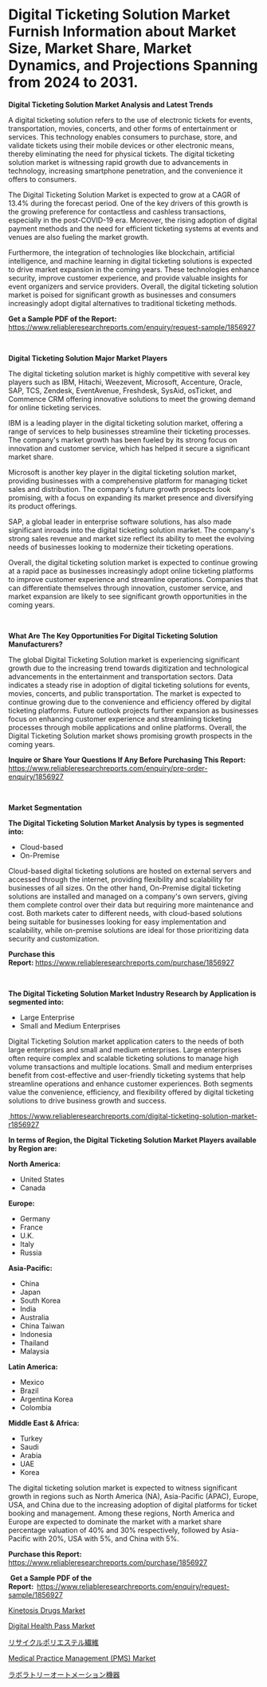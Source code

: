 <p><h1>Digital Ticketing Solution Market Furnish Information about Market Size, Market Share, Market Dynamics, and Projections Spanning from 2024 to 2031.</h1></p><p><strong>Digital Ticketing Solution Market Analysis and Latest Trends</strong></p>
<p><p>A digital ticketing solution refers to the use of electronic tickets for events, transportation, movies, concerts, and other forms of entertainment or services. This technology enables consumers to purchase, store, and validate tickets using their mobile devices or other electronic means, thereby eliminating the need for physical tickets. The digital ticketing solution market is witnessing rapid growth due to advancements in technology, increasing smartphone penetration, and the convenience it offers to consumers.</p><p>The Digital Ticketing Solution Market is expected to grow at a CAGR of 13.4% during the forecast period. One of the key drivers of this growth is the growing preference for contactless and cashless transactions, especially in the post-COVID-19 era. Moreover, the rising adoption of digital payment methods and the need for efficient ticketing systems at events and venues are also fueling the market growth.</p><p>Furthermore, the integration of technologies like blockchain, artificial intelligence, and machine learning in digital ticketing solutions is expected to drive market expansion in the coming years. These technologies enhance security, improve customer experience, and provide valuable insights for event organizers and service providers. Overall, the digital ticketing solution market is poised for significant growth as businesses and consumers increasingly adopt digital alternatives to traditional ticketing methods.</p></p>
<p><strong>Get a Sample PDF of the Report:&nbsp;</strong> <a href="https://www.reliableresearchreports.com/enquiry/request-sample/1856927">https://www.reliableresearchreports.com/enquiry/request-sample/1856927</a></p>
<p>&nbsp;</p>
<p><strong>Digital Ticketing Solution Major Market Players</strong></p>
<p><p>The digital ticketing solution market is highly competitive with several key players such as IBM, Hitachi, Weezevent, Microsoft, Accenture, Oracle, SAP, TCS, Zendesk, EventAvenue, Freshdesk, SysAid, osTicket, and Commence CRM offering innovative solutions to meet the growing demand for online ticketing services.</p><p>IBM is a leading player in the digital ticketing solution market, offering a range of services to help businesses streamline their ticketing processes. The company's market growth has been fueled by its strong focus on innovation and customer service, which has helped it secure a significant market share.</p><p>Microsoft is another key player in the digital ticketing solution market, providing businesses with a comprehensive platform for managing ticket sales and distribution. The company's future growth prospects look promising, with a focus on expanding its market presence and diversifying its product offerings.</p><p>SAP, a global leader in enterprise software solutions, has also made significant inroads into the digital ticketing solution market. The company's strong sales revenue and market size reflect its ability to meet the evolving needs of businesses looking to modernize their ticketing operations.</p><p>Overall, the digital ticketing solution market is expected to continue growing at a rapid pace as businesses increasingly adopt online ticketing platforms to improve customer experience and streamline operations. Companies that can differentiate themselves through innovation, customer service, and market expansion are likely to see significant growth opportunities in the coming years.</p></p>
<p>&nbsp;</p>
<p><strong>What Are The Key Opportunities For Digital Ticketing Solution Manufacturers?</strong></p>
<p><p>The global Digital Ticketing Solution market is experiencing significant growth due to the increasing trend towards digitization and technological advancements in the entertainment and transportation sectors. Data indicates a steady rise in adoption of digital ticketing solutions for events, movies, concerts, and public transportation. The market is expected to continue growing due to the convenience and efficiency offered by digital ticketing platforms. Future outlook projects further expansion as businesses focus on enhancing customer experience and streamlining ticketing processes through mobile applications and online platforms. Overall, the Digital Ticketing Solution market shows promising growth prospects in the coming years.</p></p>
<p><strong>Inquire or Share Your Questions If Any Before Purchasing This Report:</strong> <a href="https://www.reliableresearchreports.com/enquiry/pre-order-enquiry/1856927">https://www.reliableresearchreports.com/enquiry/pre-order-enquiry/1856927</a></p>
<p>&nbsp;</p>
<p><strong>Market Segmentation</strong></p>
<p><strong>The Digital Ticketing Solution Market Analysis by types is segmented into:</strong></p>
<p><ul><li>Cloud-based</li><li>On-Premise</li></ul></p>
<p><p>Cloud-based digital ticketing solutions are hosted on external servers and accessed through the internet, providing flexibility and scalability for businesses of all sizes. On the other hand, On-Premise digital ticketing solutions are installed and managed on a company's own servers, giving them complete control over their data but requiring more maintenance and cost. Both markets cater to different needs, with cloud-based solutions being suitable for businesses looking for easy implementation and scalability, while on-premise solutions are ideal for those prioritizing data security and customization.</p></p>
<p><strong>Purchase this Report:&nbsp;</strong><a href="https://www.reliableresearchreports.com/purchase/1856927">https://www.reliableresearchreports.com/purchase/1856927</a></p>
<p>&nbsp;</p>
<p><strong>The Digital Ticketing Solution Market Industry Research by Application is segmented into:</strong></p>
<p><ul><li>Large Enterprise</li><li>Small and Medium Enterprises</li></ul></p>
<p><p>Digital Ticketing Solution market application caters to the needs of both large enterprises and small and medium enterprises. Large enterprises often require complex and scalable ticketing solutions to manage high volume transactions and multiple locations. Small and medium enterprises benefit from cost-effective and user-friendly ticketing systems that help streamline operations and enhance customer experiences. Both segments value the convenience, efficiency, and flexibility offered by digital ticketing solutions to drive business growth and success.</p></p>
<p><a href="https://www.reliableresearchreports.com/digital-ticketing-solution-market-r1856927">&nbsp;https://www.reliableresearchreports.com/digital-ticketing-solution-market-r1856927</a></p>
<p><strong>In terms of Region, the Digital Ticketing Solution Market Players available by Region are:</strong></p>
<p>
    <p> <strong> North America: </strong>
        <ul>
            <li>United States</li>
            <li>Canada</li>
        </ul>
        </p> 
    <p> <strong> Europe: </strong>
        <ul>
            <li>Germany</li>
            <li>France</li>
            <li>U.K.</li>
            <li>Italy</li>
            <li>Russia</li>
        </ul>
        </p> 
    <p> <strong> Asia-Pacific: </strong>
        <ul>
            <li>China</li>
            <li>Japan</li>
            <li>South Korea</li>
            <li>India</li>
            <li>Australia</li>
            <li>China Taiwan</li>
            <li>Indonesia</li>
            <li>Thailand</li>
            <li>Malaysia</li>
        </ul>
        </p> 
    <p> <strong> Latin America: </strong>
        <ul>
            <li>Mexico</li>
            <li>Brazil</li>
            <li>Argentina Korea</li>
            <li>Colombia</li>
        </ul>
        </p> 
    <p> <strong> Middle East & Africa: </strong>
        <ul>
            <li>Turkey</li>
            <li>Saudi</li>
            <li>Arabia</li>
            <li>UAE</li>
            <li>Korea</li>
        </ul>
    </p>
    </p>
<p><p>The digital ticketing solution market is expected to witness significant growth in regions such as North America (NA), Asia-Pacific (APAC), Europe, USA, and China due to the increasing adoption of digital platforms for ticket booking and management. Among these regions, North America and Europe are expected to dominate the market with a market share percentage valuation of 40% and 30% respectively, followed by Asia-Pacific with 20%, USA with 5%, and China with 5%.</p></p>
<p><strong>Purchase this Report: </strong><a href="https://www.reliableresearchreports.com/purchase/1856927">https://www.reliableresearchreports.com/purchase/1856927</a></p>
<p>&nbsp;<strong>Get a Sample PDF of the Report:&nbsp;&nbsp;</strong><a href="https://www.reliableresearchreports.com/enquiry/request-sample/1856927">https://www.reliableresearchreports.com/enquiry/request-sample/1856927</a></p>
<p><strong></strong></p>
<p><p><a href="https://www.linkedin.com/pulse/insights-kinetosis-drugs-market-size-analysing-share-trends-growth-8sn2f">Kinetosis Drugs Market</a></p><p><a href="https://github.com/ElmoRunolfsson2023/Market-Research-Report-List-1/blob/main/digital-health-pass-market.md">Digital Health Pass Market</a></p><p><a href="https://github.com/roulaayoub-saad/Market-Research-Report-List-1/blob/main/887222760457.md">リサイクルポリエステル繊維</a></p><p><a href="https://www.linkedin.com/pulse/medical-practice-management-pms-market-research-report-provides-vcnpf">Medical Practice Management (PMS) Market</a></p><p><a href="https://github.com/zjkmgcs938405/Market-Research-Report-List-2/blob/main/264535260456.md">ラボラトリーオートメーション機器</a></p></p>